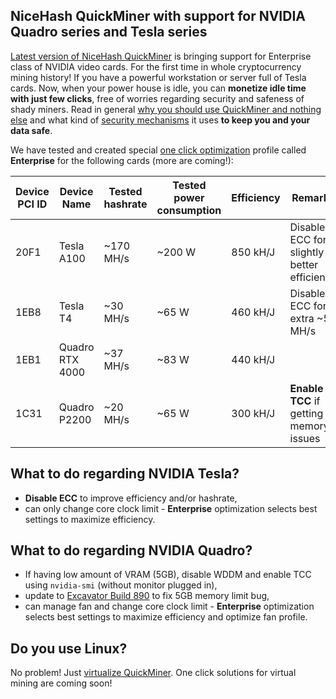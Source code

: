 ## NiceHash QuickMiner with support for NVIDIA Quadro series and Tesla series

[Latest version of NiceHash QuickMiner](https://github.com/nicehash/NiceHashQuickMiner/releases) is bringing support for Enterprise class of NVIDIA video cards. For the first time in whole cryptocurrency mining history! If you have a powerful workstation or server full of Tesla cards. Now, when your power house is idle, you can **monetize idle time with just few clicks**, free of worries regarding security and safeness of shady miners. Read in general [why you should use QuickMiner and nothing else](https://github.com/nicehash/NiceHashQuickMiner/wiki/Why-NiceHash-QuickMiner) and what kind of [security mechanisms](https://github.com/nicehash/NiceHashQuickMiner/wiki/Security-Mechanisms) it uses **to keep you and your data safe**.

We have tested and created special [one click optimization](https://github.com/nicehash/NiceHashQuickMiner/wiki/One-click-Optimizations) profile called **Enterprise** for the following cards (more are coming!):

Device PCI ID | Device Name | Tested hashrate | Tested power consumption | Efficiency | Remarks
---|---|---|---|---|---
20F1 | Tesla A100 | ~170 MH/s | ~200 W | 850 kH/J | Disable ECC for slightly better efficiency
1EB8 | Tesla T4 | ~30 MH/s | ~65 W | 460 kH/J | Disable ECC for extra ~5 MH/s
1EB1 | Quadro RTX 4000 | ~37 MH/s | ~83 W | 440 kH/J |
1C31 | Quadro P2200 | ~20 MH/s | ~65 W | 300 kH/J | **Enable TCC** if getting memory issues

## What to do regarding NVIDIA Tesla?
- **Disable ECC** to improve efficiency and/or hashrate,
- can only change core clock limit - **Enterprise** optimization selects best settings to maximize efficiency.

## What to do regarding NVIDIA Quadro?
- If having low amount of VRAM (5GB), disable WDDM and enable TCC using `nvidia-smi` (without monitor plugged in),
- update to [Excavator Build 890](https://github.com/nicehash/NiceHashQuickMiner/releases/download/v0.5.1.6_RC/excavator_b890.zip) to fix 5GB memory limit bug,
- can manage fan and change core clock limit - **Enterprise** optimization selects best settings to maximize efficiency and optimize fan profile.

## Do you use Linux?
No problem! Just [virtualize QuickMiner](https://github.com/nicehash/NiceHashQuickMiner/wiki/Virtual-Mining). One click solutions for virtual mining are coming soon!